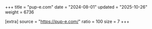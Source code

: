+++
title = "pup-e.com"
date = "2024-08-01"
updated = "2025-10-26"
weight = 6736

[extra]
source = "https://pup-e.com/"
ratio = 100
size = 7
+++
